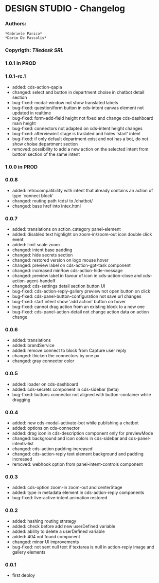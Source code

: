 # **DESIGN STUDIO - Changelog**

### **Authors**: 
    *Gabriele Panico*
    *Dario De Pascalis* 
### **Copyrigth**: *Tiledesk SRL*

### 1.0.1 in PROD

### 1.0.1-rc.1
- added: cds-action-qapla
- changed: select and button in department choise in chatbot detail section
- bug-fixed: modal-window not show translated labels
- bug-fixed: question/form button in cds-intent canvas element not updated in realtime
- bug-fixed: form-add-field height not fixed and change cds-dashboard main height
- bug-fixed: connectors not adapted on cds-intent height changes
- bug-fixed: afterviewinit stage is traslated and hides 'start' intent
- bug-fixed: if only default department exist and not has a bot, do not show choise department section 
- removed: possibility to add a new action on the selected intent from bottom section of the same intent

### 1.0.0 in PROD

### 0.0.8
- added: retrocompatibility with intent that already contains an action of type 'connect block'
- changed: routing path /cds/ to /chatbot/
- changed: base href into intex.html

### 0.0.7
- added: translations on action_category panel-element
- added: disabled text highlight on zoom-in/zoom-out icon double click event
- added: limit scale zoom
- changed: intent base padding
- changed: hide secrets section
- changed: restored version on logo mouse hover 
- changed: preview label on cds-action-gpt-task component
- changed: increased minRow cds-action-hide-message
- changed: preview label in favour of icon in cds-action-close and cds-action-agent-handoff
- changed: cds-settings detail section button UI
- bug-fixed: cds-action-reply-gallery preview not open button on click
- bug-fixed: cds-panel-button-configuration not save url changes
- bug-fixed: start intent show 'add action' button on hover
- bug-fixed: cannot drag action from an existing block to a new one
- bug-fixed: cds-panel-action-detail not change action data on action change

### 0.0.6
- added: translations
- added: brandService
- added: remove connect to block from Capture user reply
- changed: thicken the connectors by one px
- changed: gray connector color

### 0.0.5
- added: loader on cds-dashboard
- added: cds-secrets component in cds-sidebar (beta)
- bug-fixed: buttons connector not aligned with button-container while dragging

### 0.0.4
- added: new cds-modal-activate-bot while publishing a chatbot
- added: options on cds-connector
- added: drag icon in cds-description component only for previewMode
- changed: background and icon colors in cds-sidebar and cds-panel-intents-list
- changed: cds-action padding increased 
- changed: cds-action-reply text element background and padding increased
- removed: webhook option from panel-intent-controls component

### 0.0.3
- added: cds-option zoom-in zoom-out and centerStage
- added: type in metadata element in cds-action-reply components
- bug-fixed: live-active-intent animation restored

### 0.0.2
- added: hashing routing strategy
- added: check before add new userDefined variable
- added: ability to delete a userDefined variable
- added: 404 not found component
- changed: minor UI improvements
- bug-fixed: not sent null text if textarea is null in action-reply image and gallery elements


### 0.0.1
- first deploy


